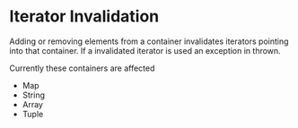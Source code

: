# Iterator Invalidation

Adding or removing elements from a container invalidates iterators pointing into that container.
If a invalidated iterator is used an exception in thrown.

Currently these containers are affected

- Map
- String
- Array
- Tuple